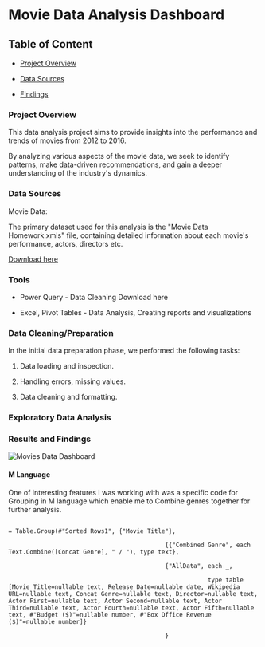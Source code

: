 # Movie Data Analysis Dashboard



## Table of Content

 - [Project Overview](#project-overview)

 - [Data Sources](#data-sources)

 - [Findings](#results-and-findings)


### Project Overview

This data analysis project aims to provide insights into the performance and trends of movies from 2012 to 2016. 

By analyzing various aspects of the movie data, we seek to identify patterns, make data-driven recommendations, and gain a deeper understanding of the industry's dynamics.


### Data Sources

Movie Data: 

The primary dataset used for this analysis is the "Movie Data Homework.xmls" file, containing detailed information about each movie's performance, actors, directors etc.

[Download here](https://raw.githubusercontent.com/nbelykh/MovieData/refs/heads/main/NB%20Movies%20Dashboard.xlsx)




### Tools


 - Power Query - Data Cleaning Download here

 - Excel, Pivot Tables - Data Analysis, Creating reports and visualizations


### Data Cleaning/Preparation


In the initial data preparation phase, we performed the following tasks:

1. Data loading and inspection.

2. Handling errors, missing values.

3. Data cleaning and formatting.


### Exploratory Data Analysis


### Results and Findings

![Movies Data Dashboard](https://github.com/user-attachments/assets/dd363843-184b-4c35-9cd2-b7f4f888642b)


#### M Language 

One of interesting features I was working with was a specific code for Grouping in M language which enable me to Combine genres together for further analysis.

```

= Table.Group(#"Sorted Rows1", {"Movie Title"}, 

                                            {{"Combined Genre", each Text.Combine([Concat Genre], " / "), type text},

                                            {"AllData", each _, 

                                                        type table [Movie Title=nullable text, Release Date=nullable date, Wikipedia URL=nullable text, Concat Genre=nullable text, Director=nullable text, Actor First=nullable text, Actor Second=nullable text, Actor Third=nullable text, Actor Fourth=nullable text, Actor Fifth=nullable text, #"Budget ($)"=nullable number, #"Box Office Revenue ($)"=nullable number]}

                                            }

```

